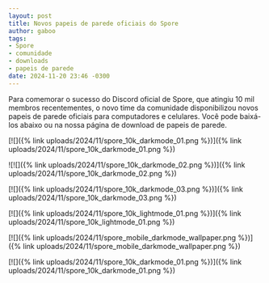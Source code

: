 ```yaml
---
layout: post
title: Novos papeis de parede oficiais do Spore
author: gaboo
tags:
- Spore
- comunidade
- downloads
- papeis de parede
date: 2024-11-20 23:46 -0300
---
```

Para comemorar o sucesso do Discord oficial de Spore, que atingiu 10 mil membros recentementes, o novo time da comunidade disponibilizou novos papeis de parede oficiais para computadores e celulares. Você pode baixá-los abaixo ou na nossa página de download de papeis de parede.

[![]({% link uploads/2024/11/spore_10k_darkmode_01.png %})]({% link uploads/2024/11/spore_10k_darkmode_01.png %})

![![]({% link uploads/2024/11/spore_10k_darkmode_02.png %})]({% link uploads/2024/11/spore_10k_darkmode_02.png %})

[![]({% link uploads/2024/11/spore_10k_darkmode_03.png %})]({% link uploads/2024/11/spore_10k_darkmode_03.png %})

[![]({% link uploads/2024/11/spore_10k_lightmode_01.png %})]({% link uploads/2024/11/spore_10k_lightmode_01.png %})

[![]({% link uploads/2024/11/spore_mobile_darkmode_wallpaper.png %})]({% link uploads/2024/11/spore_mobile_darkmode_wallpaper.png %})

[![]({% link uploads/2024/11/spore_10k_darkmode_01.png %})]({% link uploads/2024/11/spore_10k_darkmode_01.png %})

